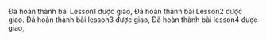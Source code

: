Đã hoàn thành bài Lesson1 được giao,
Đã hoàn thành bài Lesson2 được giao.
Đã hoàn thành bài lesson3 được giao,
Đã hoàn thành bài lesson4 được giao,
